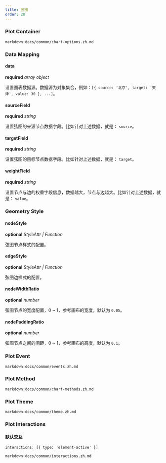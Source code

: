 ```yaml
---
title: 弦图
order: 28
---
```


### Plot Container

`markdown:docs/common/chart-options.zh.md`

### Data Mapping

#### data

<description>**required** _array object_</description>

设置图表数据源。数据源为对象集合，例如：`[{ source: '北京', target: '天津', value: 30 }, ...]`。

#### sourceField

<description>**required** _string_</description>

设置弦图的来源节点数据字段。比如针对上述数据，就是： `source`。

#### targetField

<description>**required** _string_</description>

设置弦图的目标节点数据字段。比如针对上述数据，就是： `target`。

#### weightField

<description>**required** _string_</description>

设置节点与边的权重字段信息，数据越大，节点与边越大。比如针对上述数据，就是： `value`。

### Geometry Style

#### nodeStyle

<description>**optional** _StyleAttr | Function_</description>

弦图节点样式的配置。

#### edgeStyle

<description>**optional** _StyleAttr | Function_</description>

弦图边样式的配置。

#### nodeWidthRatio

<description>**optional** _number_</description>

弦图节点的宽度配置，0 ~ 1，参考画布的宽度，默认为 `0.05`。

#### nodePaddingRatio

<description>**optional** _number_</description>

弦图节点之间的间距，0 ~ 1，参考画布的高度，默认为 `0.1`。

### Plot Event

`markdown:docs/common/events.zh.md`

### Plot Method

`markdown:docs/common/chart-methods.zh.md`

### Plot Theme

`markdown:docs/common/theme.zh.md`

### Plot Interactions
#### 默认交互

```plain
interactions: [{ type: 'element-active' }]
```

`markdown:docs/common/interactions.zh.md`
